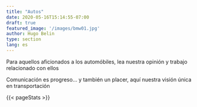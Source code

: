 ```yaml
---
title: "Autos"
date: 2020-05-16T15:14:55-07:00
draft: true
featured_image: '/images/bmw01.jpg'
author: Hugo Belin
type: section
lang: es
---
```


Para aquellos aficionados a los automóbiles, lea nuestra opinión y trabajo relacionado con ellos

Comunicación es progreso... y también un placer, aquí nuestra visión única en transportación

{{< pageStats >}}

